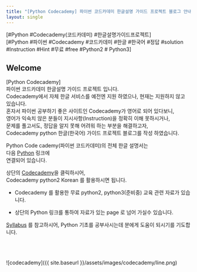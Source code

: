 ```yaml
---
title: "[Python Codecademy] 파이썬 코드카데미 한글설명 가이드 프로젝트 블로그 안내!"
layout: single
---
```


[#Python #Codecademy(코드카데미) #한글설명가이드프로젝트]    
[#Python #파이썬 #Codecademy #코드카데미 #한글 #한국어 #정답 #solution #Instruction #Hint #무료 #free #Python2 # Python3]

## Welcome


[Python Codecademy]    
파이썬 코드카데미 한글설명 가이드 프로젝트 입니다.    
Codecademy에서 자체 한글 서비스를 예전엔 지원 하였으나, 현재는 지원하지 않고 있습니다.   
혼자서 파이썬 공부하기 좋은 사이트인 Codecademy가 영어로 되어 있다보니,    
영어가 익숙치 않은 분들이 지시사항(Instruction)을 정확히 이해 못하시거나,    
문제를 풀고서도, 정답을 알지 못해 어려워 하는 부분을 해결하고자,    
Codecademy python 한글(한국어) 가이드 프로젝트 블로그를 작성 하였습니다.     


Python Code cademy(파이썬 코드카데미)의 전체 한글 설명서는    
다음 <a href="/p2k-python-syntax-main/">Python</a> 링크에    
연결되어 있습니다.        

상단의 <a href="/syllabus/">Codecademy</a>을 클릭하시어,    
Codecademy python2 Korean 를 활용하시면 됩니다.     


* Codecademy 를 활용한 무료 python2, python3(준비중) 교육 관련 자료가 있습니다.    

* 상단의 Python 링크를 통하여 자료가 있는 page 로 넘어 가실수 있습니다.    


<a href="//syllabus/">Syllabus</a> 를 참고하시어, Python 기초를 공부사시는데 분에게 도움이 되시기를 기도합니다.    
    
        

<br>
<br>
<br>
![codecademy]({{ site.baseurl }}/assets/images/codecademy/line.png)
